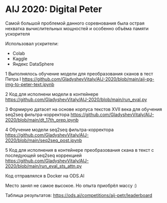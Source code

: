 # AIJ 2020: Digital Peter

Самой большой проблемой данного соревнования была острая нехватка вычислительных мощностей и особенно объёма памяти ускорителя

Использовал ускрители:
- Colab
- Kaggle
- Яндекс DataSphere

1 Выполнялось обучение модели для преобразования сканов в тест Петра I
https://github.com/GladyshevVitaly/AIJ-2020/blob/main/aij-pg-img-to-peter-text.ipynb

2 Код для исполнени модели в контейнере
https://github.com/GladyshevVitaly/AIJ-2020/blob/main/run_eval.py

3 Формирую датасет на основе корпуса текстов XVII века для обучения seq2seq фильтра-корректора
https://github.com/GladyshevVitaly/AIJ-2020/blob/main/dt_17th_prep.ipynb

4 Обучение модели seq2seq фильтра-корректора
https://github.com/GladyshevVitaly/AIJ-2020/blob/main/seq2seq_post.ipynb

5 Код для исполнения в контейнере преобразования скана в текст с последующей seq2seq коррекцией
https://github.com/GladyshevVitaly/AIJ-2020/blob/main/run_eval_sts_attn.py

Код отправлялся в Docker на ODS.AI

Место занял не самое высокое. Но опыта приобрёл массу :)

Таблица результатов: https://ods.ai/competitions/aij-petr/leaderboard


